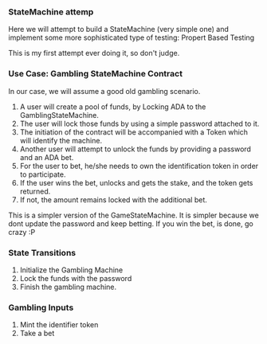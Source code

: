 ### StateMachine attemp

Here we will attempt to build a StateMachine (very simple one) and implement some more sophisticated type of testing: Propert Based Testing

This is my first attempt ever doing it, so don't judge.

### Use Case: Gambling StateMachine Contract


In our case, we will assume a good old gambling scenario.

1. A user will create a pool of funds, by Locking ADA to the GamblingStateMachine.
2. The user will lock those funds by using a simple password attached to it.
3. The initiation of the contract will be accompanied with a Token which will identify the machine.
4. Another user will attempt to unlock the funds by providing a password and an ADA bet.
5. For the user to bet, he/she needs to own the identification token in order to participate.
6. If the user wins the bet, unlocks and gets the stake, and the token gets returned.
7. If not, the amount remains locked with the additional bet.

This is a simpler version of the GameStateMachine.
It is simpler because we dont update the password and keep betting. If you win the bet, is done, go crazy :P


### State Transitions

1. Initialize the Gambling Machine
2. Lock the funds with the password
3. Finish the gambling machine.

### Gambling Inputs

1. Mint the identifier token
2. Take a bet

